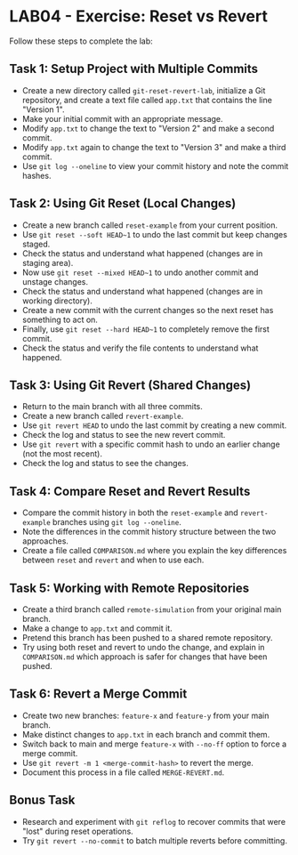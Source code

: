 # LAB04 - Exercise: Reset vs Revert

Follow these steps to complete the lab:

## Task 1: Setup Project with Multiple Commits
* Create a new directory called `git-reset-revert-lab`, initialize a Git repository, and create a text file called `app.txt` that contains the line "Version 1".
* Make your initial commit with an appropriate message.
* Modify `app.txt` to change the text to "Version 2" and make a second commit.
* Modify `app.txt` again to change the text to "Version 3" and make a third commit.
* Use `git log --oneline` to view your commit history and note the commit hashes.

## Task 2: Using Git Reset (Local Changes)
* Create a new branch called `reset-example` from your current position.
* Use `git reset --soft HEAD~1` to undo the last commit but keep changes staged.
* Check the status and understand what happened (changes are in staging area).
* Now use `git reset --mixed HEAD~1` to undo another commit and unstage changes.
* Check the status and understand what happened (changes are in working directory).
* Create a new commit with the current changes so the next reset has something to act on.
* Finally, use `git reset --hard HEAD~1` to completely remove the first commit.
* Check the status and verify the file contents to understand what happened.

## Task 3: Using Git Revert (Shared Changes)
* Return to the main branch with all three commits.
* Create a new branch called `revert-example`.
* Use `git revert HEAD` to undo the last commit by creating a new commit.
* Check the log and status to see the new revert commit.
* Use `git revert` with a specific commit hash to undo an earlier change (not the most recent).
* Check the log and status to see the changes.

## Task 4: Compare Reset and Revert Results
* Compare the commit history in both the `reset-example` and `revert-example` branches using `git log --oneline`.
* Note the differences in the commit history structure between the two approaches.
* Create a file called `COMPARISON.md` where you explain the key differences between `reset` and `revert` and when to use each.

## Task 5: Working with Remote Repositories
* Create a third branch called `remote-simulation` from your original main branch.
* Make a change to `app.txt` and commit it.
* Pretend this branch has been pushed to a shared remote repository.
* Try using both reset and revert to undo the change, and explain in `COMPARISON.md` which approach is safer for changes that have been pushed.

## Task 6: Revert a Merge Commit
* Create two new branches: `feature-x` and `feature-y` from your main branch.
* Make distinct changes to `app.txt` in each branch and commit them.
* Switch back to main and merge `feature-x` with `--no-ff` option to force a merge commit.
* Use `git revert -m 1 <merge-commit-hash>` to revert the merge.
* Document this process in a file called `MERGE-REVERT.md`.

## Bonus Task
* Research and experiment with `git reflog` to recover commits that were "lost" during reset operations.
* Try `git revert --no-commit` to batch multiple reverts before committing. 
